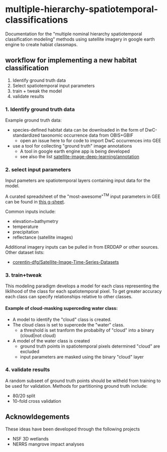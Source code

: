 # multiple-hierarchy-spatiotemporal-classifications
Documentation for the "multiple nominal hierarchy spatiotemporal classification modeling" methods using satellite imagery in google earth engine to create habiat classmaps.


## workflow for implementing a new habitat classification
1. Identify ground truth data
2. Select spatiotemporal input parameters
3. train + tweak the model
4. validate results

### 1. Identify ground truth data
Example ground truth data: 
* species-defined habitat data can be downloaded in the form of DwC-standardized taxonomic occurrence data from OBIS+GBIF 
    * open an issue here to for code to import DwC occurrences into GEE
* use a tool for collecting "ground truth" image annotations
    * A tool in google earth engine app is being developed
    * see also the list [satellite-image-deep-learning/annotation](https://github.com/satellite-image-deep-learning/annotation)

### 2. select input parameters
Input pameters are spatiotemporal layers containing input data for the model.

A curated spreadsheet of the "most-awesome"<sup>TM</sup> input parameters in GEE can be found in [this g-sheet](https://docs.google.com/spreadsheets/d/1iShMShmQDnrlLkf3y3MMskKloH9bq3rxSg0z-KJucaY/edit?usp=sharing).

Common inputs include:

* elevation+bathymetry
* temperature
* precipitation
* reflectance (satellite images)

Additional imagery inputs can be pulled in from ERDDAP or other sources.
Other dataset lists:
* [corentin-dfg/Satellite-Image-Time-Series-Datasets](https://github.com/corentin-dfg/Satellite-Image-Time-Series-Datasets)

### 3. train+tweak
This modeling paradigm develops a model for each class representing the liklihood of the class for each spatiotemporal pixel.
To get greater accuracy each class can specify relationships relative to other classes.

#### Example of cloud-masking superceding water class:
* A model to identify the "cloud" class is created.
* The cloud class is set to supercede the "water" class.
    * a threshold is set tranform the probabilty of "cloud" into a binary (cloud|not cloud)  
* A model of the water class is created
    * ground truth points in spatiotemporal pixels determined "cloud" are excluded
    * input parameters are masked using the binary "cloud" layer

### 4. validate results
A random subseet of ground truth points should be witheld from training to be used for validation.
Methods for partitioning ground truth include:
* 80/20 split
* 10-fold cross validation

## Acknowldegements
These ideas have been developed through the following projects
* NSF 3D wetlands
* NERRS mangrove impact analyses

